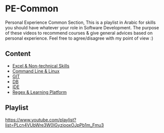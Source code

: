 # PE-Common
Personal Experience Common Section, This is a playlist in Arabic for skills you should have whatever your role in Software Development.
The purpose of these videos to recommend courses & give general advices based on personal experience. 
Feel free to agree/disagree with my point of view :)
## Content
- [Excel & Non-technical Skills](https://github.com/mostafayahia/PE-Common/blob/Common-00/common/common-00.md)
- [Command Line & Linux](https://github.com/mostafayahia/PE-Common/blob/Common-01/common/common-01.md)
- [GIT](https://github.com/mostafayahia/PE-Common/blob/Common-02/common/common-02.md)
- [DB](https://github.com/mostafayahia/PE-Common/blob/Common-03/common/common-03.md)
- [IDE](https://github.com/mostafayahia/PE-Common/blob/Common-04/common/common-04.md)
- [Regex & Learning Platform](https://github.com/mostafayahia/PE-Common/blob/Common-05/common/common-05.md)
## Playlist
https://www.youtube.com/playlist?list=PLcn4VUbWre3W0IGyziooxOJpPb1m_Fmu3
